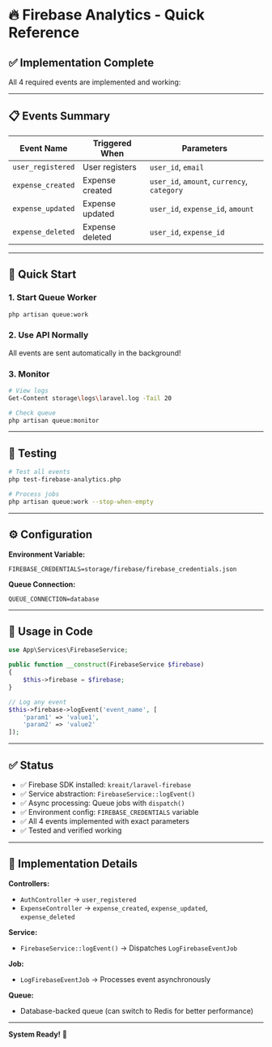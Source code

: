 # 🔥 Firebase Analytics - Quick Reference

## ✅ Implementation Complete

All 4 required events are implemented and working:

---

## 📋 Events Summary

| Event Name        | Triggered When  | Parameters                                  |
| ----------------- | --------------- | ------------------------------------------- |
| `user_registered` | User registers  | `user_id`, `email`                          |
| `expense_created` | Expense created | `user_id`, `amount`, `currency`, `category` |
| `expense_updated` | Expense updated | `user_id`, `expense_id`, `amount`           |
| `expense_deleted` | Expense deleted | `user_id`, `expense_id`                     |

---

## 🚀 Quick Start

### 1. Start Queue Worker

```bash
php artisan queue:work
```

### 2. Use API Normally

All events are sent automatically in the background!

### 3. Monitor

```bash
# View logs
Get-Content storage\logs\laravel.log -Tail 20

# Check queue
php artisan queue:monitor
```

---

## 🧪 Testing

```bash
# Test all events
php test-firebase-analytics.php

# Process jobs
php artisan queue:work --stop-when-empty
```

---

## ⚙️ Configuration

**Environment Variable:**

```env
FIREBASE_CREDENTIALS=storage/firebase/firebase_credentials.json
```

**Queue Connection:**

```env
QUEUE_CONNECTION=database
```

---

## 📝 Usage in Code

```php
use App\Services\FirebaseService;

public function __construct(FirebaseService $firebase)
{
    $this->firebase = $firebase;
}

// Log any event
$this->firebase->logEvent('event_name', [
    'param1' => 'value1',
    'param2' => 'value2'
]);
```

---

## ✅ Status

-   ✅ Firebase SDK installed: `kreait/laravel-firebase`
-   ✅ Service abstraction: `FirebaseService::logEvent()`
-   ✅ Async processing: Queue jobs with `dispatch()`
-   ✅ Environment config: `FIREBASE_CREDENTIALS` variable
-   ✅ All 4 events implemented with exact parameters
-   ✅ Tested and verified working

---

## 🎯 Implementation Details

**Controllers:**

-   `AuthController` → `user_registered`
-   `ExpenseController` → `expense_created`, `expense_updated`, `expense_deleted`

**Service:**

-   `FirebaseService::logEvent()` → Dispatches `LogFirebaseEventJob`

**Job:**

-   `LogFirebaseEventJob` → Processes event asynchronously

**Queue:**

-   Database-backed queue (can switch to Redis for better performance)

---

**System Ready!** 🎉
